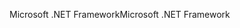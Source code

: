 <span data-ttu-id="c88cd-101">Microsoft .NET Framework</span><span class="sxs-lookup"><span data-stu-id="c88cd-101">Microsoft .NET Framework</span></span>